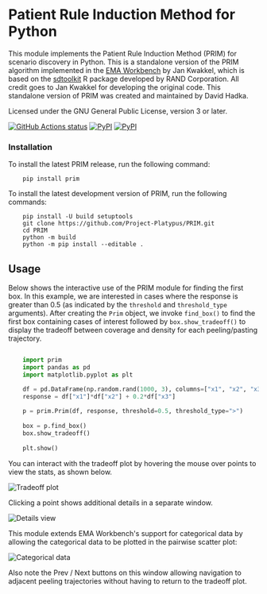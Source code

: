 Patient Rule Induction Method for Python
========================================

This module implements the Patient Rule Induction Method (PRIM) for scenario
discovery in Python.  This is a standalone version of the PRIM algorithm
implemented in the [EMA Workbench](https://github.com/quaquel/EMAworkbench) by
Jan Kwakkel, which is based on the
[sdtoolkit](https://cran.r-project.org/web/packages/sdtoolkit/index.html) R
package developed by RAND Corporation.  All credit goes to Jan Kwakkel for
developing the original code.  This standalone version of PRIM was created and
maintained by David Hadka.

Licensed under the GNU General Public License, version 3 or later.

<a href="https://github.com/Project-Platypus/PRIM"><img alt="GitHub Actions status" src="https://github.com/Project-Platypus/PRIM/workflows/Tests/badge.svg?branch=master&event=push"></a>
[![PyPI](https://img.shields.io/pypi/v/PRIM.svg)](https://pypi.python.org/pypi/PRIM)
[![PyPI](https://img.shields.io/pypi/dm/PRIM.svg)](https://pypi.python.org/pypi/PRIM)

### Installation

To install the latest PRIM release, run the following command:

```
    pip install prim
```

To install the latest development version of PRIM, run the following commands:

```
    pip install -U build setuptools
    git clone https://github.com/Project-Platypus/PRIM.git
    cd PRIM
    python -m build
    python -m pip install --editable .
```

Usage
-----

Below shows the interactive use of the PRIM module for finding the first box.
In this example, we are interested in cases where the response is greater
than 0.5 (as indicated by the `threshold` and `threshold_type` arguments).
After creating the `Prim` object, we invoke `find_box()` to find
the first box containing cases of interest followed by `box.show_tradeoff()`
to display the tradeoff between coverage and density for each peeling/pasting
trajectory.

```python

    import prim
    import pandas as pd
    import matplotlib.pyplot as plt

    df = pd.DataFrame(np.random.rand(1000, 3), columns=["x1", "x2", "x3"])
    response = df["x1"]*df["x2"] + 0.2*df["x3"]
    
    p = prim.Prim(df, response, threshold=0.5, threshold_type=">")
    
    box = p.find_box()
    box.show_tradeoff()
    
    plt.show()
```

You can interact with the tradeoff plot by hovering the mouse over points
to view the stats, as shown below.

![Tradeoff plot](https://github.com/MOEAFramework/PRIM/blob/master/docs/images/screenshot1.png)

Clicking a point shows additional details in a separate window.

![Details view](https://github.com/MOEAFramework/PRIM/blob/master/docs/images/screenshot2.png)

This module extends EMA Workbench's support for categorical data by allowing the
categorical data to be plotted in the pairwise scatter plot:

![Categorical data](https://github.com/MOEAFramework/PRIM/blob/master/docs/images/screenshot3.png)

Also note the Prev / Next buttons on this window allowing navigation to adjacent
peeling trajectories without having to return to the tradeoff plot.
